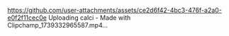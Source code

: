 
https://github.com/user-attachments/assets/ce2d6f42-4bc3-476f-a2a0-e0f2f11cec0e
Uploading calci - Made with Clipchamp_1739332965587.mp4…

